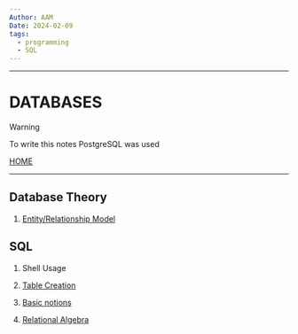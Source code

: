 ```yaml
---
Author: AAM
Date: 2024-02-09
tags:
  - programming
  - SQL
---
```

---
# DATABASES

> [!WARNING]
> To write this notes PostgreSQL was used

[HOME](/README.md)

---

## Database Theory
1. [Entity/Relationship Model](data/Theory/ERModel.md)

## SQL
1. Shell Usage
2. [Table Creation](data/SQL/02_tables.md)


3. [Basic notions](data/SQL/01_shell.md)
4. [Relational Algebra](data/SQL/02_relational.md)

